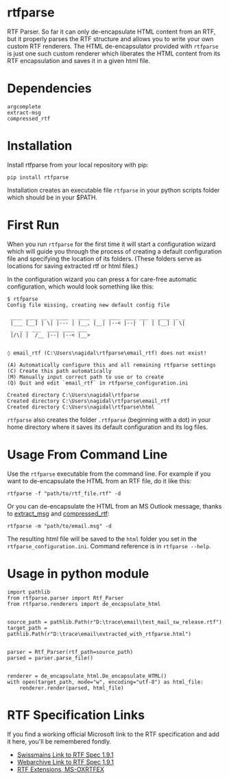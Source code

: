 # rtfparse

RTF Parser. So far it can only de-encapsulate HTML content from an RTF, but it properly parses the RTF structure and allows you to write your own custom RTF renderers. The HTML de-encapsulator provided with `rtfparse` is just one such custom renderer which liberates the HTML content from its RTF encapsulation and saves it in a given html file.

# Dependencies

```
argcomplete
extract-msg
compressed_rtf
```

# Installation

Install rtfparse from your local repository with pip:

    pip install rtfparse

Installation creates an executable file `rtfparse` in your python scripts folder which should be in your $PATH. 

# First Run

When you run `rtfparse` for the first time it will start a configuration wizard which will guide you through the process of creating a default configuration file and specifying the location of its folders. (These folders serve as locations for saving extracted rtf or html files.)

In the configuration wizard you can press `A` for care-free automatic configuration, which would look something like this:

```
$ rtfparse
Config file missing, creating new default config file

 ____ ____ __ _ ____ _ ____ _  _ ____ ____ ___ _ ____ __ _
 |___ [__] | \| |--- | |__, |__| |--< |--|  |  | [__] | \|
 _  _ _ ___  ____ ____ ___
 |/\| |  /__ |--| |--< |__>


◊ email_rtf (C:\Users\nagidal\rtfparse\email_rtf) does not exist!

(A) Automatically configure this and all remaining rtfparse settings
(C) Create this path automatically
(M) Manually input correct path to use or to create
(Q) Quit and edit `email_rtf` in rtfparse_configuration.ini

Created directory C:\Users\nagidal\rtfparse
Created directory C:\Users\nagidal\rtfparse\email_rtf
Created directory C:\Users\nagidal\rtfparse\html
```

`rtfparse` also creates the folder `.rtfparse` (beginning with a dot) in your home directory where it saves its default configuration and its log files.

# Usage From Command Line

Use the `rtfparse` executable from the command line. For example if you want to de-encapsulate the HTML from an RTF file, do it like this:

    rtfparse -f "path/to/rtf_file.rtf" -d

Or you can de-encapsulate the HTML from an MS Outlook message, thanks to [extract_msg](https://github.com/TeamMsgExtractor/msg-extractor) and [compressed_rtf](https://github.com/delimitry/compressed_rtf):

    rtfparse -m "path/to/email.msg" -d

The resulting html file will be saved to the `html` folder you set in the `rtfparse_configuration.ini`. Command reference is in `rtfparse --help`.

# Usage in python module

```
import pathlib
from rtfparse.parser import Rtf_Parser
from rtfparse.renderers import de_encapsulate_html


source_path = pathlib.Path(r"D:\trace\email\test_mail_sw_release.rtf")
target_path = pathlib.Path(r"D:\trace\email\extracted_with_rtfparse.html")


parser = Rtf_Parser(rtf_path=source_path)
parsed = parser.parse_file()


renderer = de_encapsulate_html.De_encapsulate_HTML()
with open(target_path, mode="w", encoding="utf-8") as html_file:
    renderer.render(parsed, html_file)
```

# RTF Specification Links

If you find a working official Microsoft link to the RTF specification and add it here, you'll be remembered fondly.

* [Swissmains Link to RTF Spec 1.9.1](https://manuals.swissmains.com/pages/viewpage.action?pageId=1376332&preview=%2F1376332%2F10620104%2FWord2007RTFSpec9.pdf)
* [Webarchive Link to RTF Spec 1.9.1](https://web.archive.org/web/20190708132914/http://www.kleinlercher.at/tools/Windows_Protocols/Word2007RTFSpec9.pdf)
* [RTF Extensions, MS-OXRTFEX](https://docs.microsoft.com/en-us/openspecs/exchange_server_protocols/ms-oxrtfex/411d0d58-49f7-496c-b8c3-5859b045f6cf)
